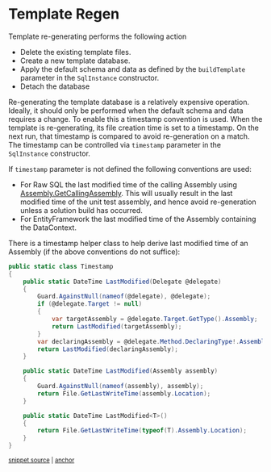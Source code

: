 <!--
GENERATED FILE - DO NOT EDIT
This file was generated by [MarkdownSnippets](https://github.com/SimonCropp/MarkdownSnippets).
Source File: /pages/mdsource/template-regen.source.md
To change this file edit the source file and then run MarkdownSnippets.
-->

# Template Regen

Template re-generating performs the following action

 * Delete the existing template files.
 * Create a new template database.
 * Apply the default schema and data as defined by the `buildTemplate` parameter in the `SqlInstance` constructor.
 * Detach the database

Re-generating the template database is a relatively expensive operation. Ideally, it should only be performed when the default schema and data requires a change. To enable this a timestamp convention is used. When the template is re-generating, its file creation time is set to a timestamp. On the next run, that timestamp is compared to avoid re-generation on a match. The timestamp can be controlled via `timestamp` parameter in the `SqlInstance` constructor.

If `timestamp` parameter is not defined the following conventions are used:

 * For Raw SQL the last modified time of the calling Assembly using [Assembly.GetCallingAssembly](https://docs.microsoft.com/en-us/dotnet/api/system.reflection.assembly.getcallingassembly). This will usually result in the last modified time of the unit test assembly, and hence avoid re-generation unless a solution build has occurred.
 * For EntityFramework the last modified time of the Assembly containing the DataContext.

There is a timestamp helper class to help derive last modified time of an Assembly (if the above conventions do not suffice):

<!-- snippet: Timestamp -->
<a id='snippet-timestamp'></a>
```cs
public static class Timestamp
{
    public static DateTime LastModified(Delegate @delegate)
    {
        Guard.AgainstNull(nameof(@delegate), @delegate);
        if (@delegate.Target != null)
        {
            var targetAssembly = @delegate.Target.GetType().Assembly;
            return LastModified(targetAssembly);
        }
        var declaringAssembly = @delegate.Method.DeclaringType!.Assembly;
        return LastModified(declaringAssembly);
    }

    public static DateTime LastModified(Assembly assembly)
    {
        Guard.AgainstNull(nameof(assembly), assembly);
        return File.GetLastWriteTime(assembly.Location);
    }

    public static DateTime LastModified<T>()
    {
        return File.GetLastWriteTime(typeof(T).Assembly.Location);
    }
}
```
<sup><a href='/src/LocalDb/Timestamp.cs#L11-L37' title='File snippet `timestamp` was extracted from'>snippet source</a> | <a href='#snippet-timestamp' title='Navigate to start of snippet `timestamp`'>anchor</a></sup>
<!-- endSnippet -->
